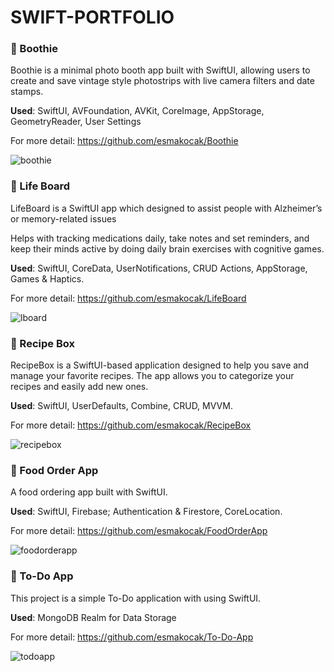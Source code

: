 # SWIFT-PORTFOLIO

### 📸 Boothie 
Boothie is a minimal photo booth app built with SwiftUI, allowing users to create and save vintage style photostrips with live camera filters and date stamps. 

**Used**: SwiftUI, AVFoundation, AVKit, CoreImage, AppStorage, GeometryReader, User Settings

For more detail: https://github.com/esmakocak/Boothie

![boothie](https://github.com/user-attachments/assets/97ac9db5-8444-455a-82c2-019013c6f336)



### 🧠 Life Board 
LifeBoard is a SwiftUI app which designed to assist people with Alzheimer’s or memory-related issues

Helps with tracking medications daily, take notes and set
reminders, and keep their minds active by doing daily brain exercises with cognitive games.

**Used**: SwiftUI, CoreData, UserNotifications, CRUD Actions, AppStorage, Games & Haptics.

For more detail: https://github.com/esmakocak/LifeBoard

![lboard](https://github.com/user-attachments/assets/4596526e-ab83-445e-ba63-b4068e06df1e)



### 🍜 Recipe Box
RecipeBox is a SwiftUI-based application designed to help you save and manage your favorite recipes. The app allows you to categorize your recipes and easily add new ones.

**Used**: SwiftUI, UserDefaults, Combine, CRUD, MVVM.

For more detail: https://github.com/esmakocak/RecipeBox

![recipebox](https://github.com/user-attachments/assets/9d7f7884-26d2-4ad5-8b9e-79f472f36fab)


### 🍔 Food Order App
A food ordering app built with SwiftUI. 

**Used**: SwiftUI, Firebase; Authentication & Firestore, CoreLocation.

For more detail: https://github.com/esmakocak/FoodOrderApp

![foodorderapp](https://github.com/user-attachments/assets/fa2af8c6-c790-4bb9-9ef3-e25f09c19b64)


### 📝 To-Do App
This project is a simple To-Do application with using SwiftUI.

**Used**: MongoDB Realm for Data Storage

For more detail: https://github.com/esmakocak/To-Do-App

![todoapp](https://github.com/user-attachments/assets/e51c4f8e-1d24-4585-ada1-749bfc5e6cf7)

